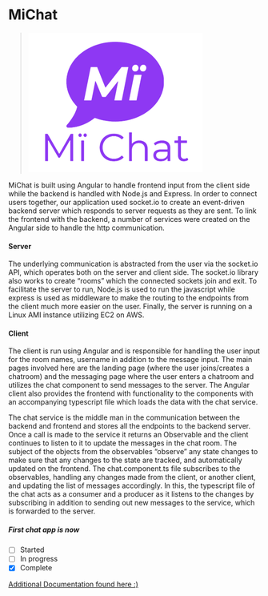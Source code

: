 # MiChat
>
> ![](images/logo.png)

MiChat is built using Angular to handle frontend input from the client side while the backend is handled with Node.js and Express. In order to connect users together, our application used socket.io to create an event-driven backend server which responds to server requests as they are sent. To link the frontend with the backend, a number of services were created on the Angular side to handle the http communication.


#### Server

The underlying communication is abstracted from the user via the socket.io API, which operates both on the server and client side. The socket.io library also works to create “rooms” which the connected sockets join and exit. To facilitate the server to run, Node.js is used to run the javascript while express is used as middleware to make the routing to the endpoints from the client much more easier on the user. Finally, the server is running on a Linux AMI instance utilizing EC2 on AWS. 

#### Client
The client is run using Angular and is responsible for handling the user input for the room names, username in addition to the message input.  The main pages involved here are the landing page (where the user joins/creates a chatroom) and the messaging page where the user enters a chatroom and utilizes the chat component to send messages to the server. The Angular client also provides the frontend with functionality to the components with an accompanying typescript file which loads the data with the chat service. 



The chat service is the middle man in the communication between the backend and frontend and stores all the endpoints to the backend server. Once a call is made to the service it returns an Observable and the client continues to listen to it to update the messages in the chat room. The subject of the objects from the observables “observe”  any state changes to make sure that any changes to the state are tracked, and automatically updated on the frontend. The chat.component.ts file subscribes to the observables, handling any changes made from the client, or another client, and updating the list of messages accordingly. In this, the typescript file of the chat acts as a consumer and a producer as it listens to the changes by subscribing in addition to sending out new messages to the service, which is forwarded to the server.






##### First chat app is now
- [ ] Started
- [ ] In progress
- [x] Complete

[Additional Documentation found here :)](https://docs.google.com/document/d/140QsyKwDcQ2Hb_sxLpszucbrhoh_L8X_K1EIkFZtuFM/edit?usp=sharing)






